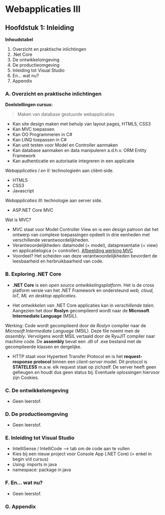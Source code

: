 # Webapplicaties III

## Hoofdstuk 1: Inleiding

**Inhoudstabel**

1. Overzicht en praktische inlichtingen
2. .Net Core
3. De ontwikkelomgeving
4. De productieomgeving
5. Inleiding tot Visual Studio
6. En... wat nu?
7. Appendix



### A. Overzicht en praktische inlichtingen

**Doelstellingen cursus:**

> Maken van database gestuurde webapplicaties

- Kan site design maken met behulp van layout pages, HTML5, CSS3
- Kan MVC toepassen
- Kan OO Programmeren in C#
- Kan LINQ toepassen in C#
- Kan unit testen voor Model en Controller aanmaken
- Kan database aanmaken en data manipuleren a.d.h.v. ORM Entity Framework
- Kan authenticatie en autorisatie integreren in een applicatie



*Webapplicaties I en II*: technologieën aan cliënt-side.

- HTML5
- CSS3
- Javascript

*Webapplicaties III*: technologie aan server side.

- ASP.NET Core MVC



Wat is MVC?

- MVC staat voor Model Controller View en is een design patroon dat het ontwerp van complexe toepassingen opdeelt in drie eenheden met verschillende verantwoordelijkheden. 
- Verantwoordelijkheden: datamodel (= model), datapresentatie (= view) en applicatielogica (= controller). [Afbeelding werking MVC](https://github.com/DeSmetElias/Webapplicaties_III/blob/master/Lessen/Afbeeldingen/MVC%20Explained.png)
- Voordeel? Het scheiden van deze verantwoordelijkheden bevordert de leesbaarheid en herbruikbaarheid van code.

### B. Exploring .NET Core

- **.NET Core** is een *open source ontwikkelingsplatform.* Het is de cross platform versie van het .NET Framework en ondersteund *web, cloud, IoT, ML en desktop applicaties*.

- Het *ontwikkelen* van .NET Core applicaties kan in *verschillende talen*. Aangezien het door **Roslyn** gecompileerd wordt naar de **Microsoft Intermediate Language** (MSIL).

Werking: Code wordt gecompileerd door de *Roslyn* compiler naar de *Microsoft Intermediate Language* (MSIL). Deze file noemt men de *assembly*. Vervolgens wordt MSIL vertaald door de RyuJIT compiler naar machine code. De **assembly** bevat een .dll of .exe bestand met de gecompileerde klassen en dergelijke.

- HTTP staat voor Hypertext Transfer Protocol en is het **request-response protocol** binnen een *client-server* model. Dit protocol is **STATELESS** m.a.w. elk request staat op zichzelf. De server heeft geen geheugen en houdt dus geen status bij. Eventuele oplossingen hiervoor zijn Cookies.



### C. De ontwikkelomgeving

- Geen leerstof.

### D. De productieomgeving

- Geen leerstof.

### E. Inleiding tot Visual Studio

- IntelliSense / IntelliCode --> tab om de code aan te vullen
- Kies bij een nieuw project voor Console App (.NET Core) (= enkel in begin v/d cursus)
- Using: imports in java
- namespace: package in java 

### F. En... wat nu?

- Geen leerstof.

### G. Appendix

[C# Programming Guide]: https://docs.microsoft.com/en-us/dotnet/csharp/programming-guide/	"Guide"
[Visual Studio Guide]: https://docs.microsoft.com/nl-nl/visualstudio/windows/?view=vs-2019&amp;preserve-view=true	"Guide"
[Microsoft E-Learning platform]: https://channel9.msdn.com/








